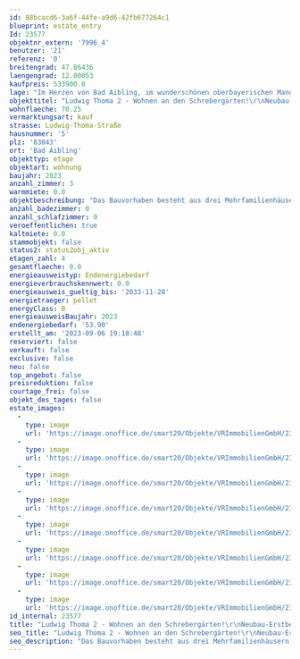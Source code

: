```yaml
---
id: 88bcacd6-3a6f-44fe-a9d6-42fb677264c1
blueprint: estate_entry
Id: 23577
objektnr_extern: '7996_4'
benutzer: '21'
referenz: '0'
breitengrad: 47.86436
laengengrad: 12.00053
kaufpreis: 533900.0
lage: "Im Herzen von Bad Aibling, im wunderschönen oberbayerischen Mangfalltal, in praktischer Nähe zum Bahnhof, entsteht dieses stilvolle Wohnensemble.\r\n\r\nDas Objekt liegt ruhig und sonnig sowie sehr zentrumsnah in Bad Aibling am Rande eines Wohngebiets mit angrenzender Schrebergartenanlage. \r\n\r\nKilometerweite Wanderwege in sämtlichen Höhenlagen laden zu ausgedehnten Wanderungen ein. Das Bayerische Meer, den Chiemsee, erreicht man außerdem in ca. 35 Minuten Fahrzeit. \r\nFür Sportbegeisterte gibt es zahlreiche Möglichkeiten in der Stadt und der näheren Umgebung, z. B. Reiten, Inline skaten, Radfahren, Nordic Walking, Joggen, Tennis, Ski fahren, Langlaufen, Fußball, Golf um nur einige zu nennen.\r\n\r\nBAD AIBLING – BESCHAULICH UND BEWEGT\r\nDie kleine Kurstadt, mit ihren rund 18.000 Einwohnern, liegt im oberbayerischen Alpenvorland umgeben von Bergen und Seen, rund 50 km / ca. 35 Autominuten südöstlich der Landeshauptstadt München und rund \r\n10 km / ca. 10 Autominuten westlich von Rosenheim.\r\n\r\nVerkehrstechnisch ist die Stadt mit einer Anschlussstelle an die A 8 und einem Bahnhof an der Mangfalltalbahn Rosenheim-Holzkirchen-München erschlossen. Salzburg erreichen Sie in knapp 60 Autominuten.\r\nZahlreiche Fachgeschäfte, Cafés, Restaurants, Banken und ein Kino befinden sich im Stadtzentrum. Durch das interessante, breitgefächerte, kulturelle Angebot finden Sie in Bad Aibling für jeden Bedarf und Anspruch vielfältige Möglichkeiten zur Freizeitgestaltung. Ideal für Familien mit Kindern sind die örtlichen Kitas, Kindergärten, \r\ndie Grund- und Mittelschule, die Real- und Wirtschaftsschule sowie das lokale Gymnasium. Zusätzlich sind zwei Förderschulen sowie ein Fußball-Internat in Bad Aibling angesiedelt.\r\n\r\nDie – überregional bekannte – Therme mit Schwimmbad und Eishalle und das Freibad in Harthausen bieten weitere Entfaltungsmöglichkeiten. Fahrrad- und Fußwege verbinden Bad Aibling in alle Himmelsrichtungen mit anderen Orten in der Umgebung und führen auch innerhalb der Stadt mit kurzen Wegen zum Ziel.\r\nDer wunderschön angelegte Kurpark bietet ebenfalls gute Erholungsmöglichkeiten. Hier finden Sie interessante Veranstaltungen rund ums Jahr, die unterschiedlichsten Konzerte, Ausstellungen, Irlachweiherfest, Bürgerfest, Parkfest, etc. \r\n\r\nFerner finden verschiedene Märkte im Laufe des Jahres statt und der Wochenmarkt am Marienplatz kann für Obst, Gemüse und den täglichen Bedarf genutzt werden."
objekttitel: "Ludwig Thoma 2 - Wohnen an den Schrebergärten!\r\nNeubau-Erstbezug - Keine Käuferprovision!"
wohnflaeche: 70.25
vermarktungsart: kauf
strasse: Ludwig-Thoma-Straße
hausnummer: '5'
plz: '83043'
ort: 'Bad Aibling'
objekttyp: etage
objektart: wohnung
baujahr: 2023
anzahl_zimmer: 3
warmmiete: 0.0
objektbeschreibung: "Das Bauvorhaben besteht aus drei Mehrfamilienhäusern und einer Tiefgarage. \r\nHaus 1 mit 8 ETWen. \r\nHaus 2 inkl. eine große Gewerbeeinheit mit ca. 236 m² Fläche sowie 11 ETWen.\r\nHaus 3 mit 10 ETWen. \r\nDie 1- bis 4- Zimmer-Wohnungen mit Wohnflächen von ca. 37 m² bis ca. 180 m² erstrecken sich vom Erdgeschoss bis in das 3. Obergeschoss (Dachgeschoss) und sind in jedem Haus über einen \r\nLift leicht und unbeschwerlich erreichbar. Davon runden zwei großzügige Penthäuser mit weitläufigen Dachterrassen und Dachgarten das interessante Angebot ab. \r\n\r\nDie Qualität eines Bauvorhabens spiegelt sich in den Ausstattungsdetails wider. Um Ihnen möglichst lange Freude an Ihrem neuen Zuhause bieten zu können, verwenden wir ausschließlich qualitativ hochwertige Materialien.\r\n\r\nHighlights\r\n• Extravagante Details und hochwertige Ausstattung \r\n• Echtholzparkett Eiche Landhaus, Fa. Bauwerk \r\n• energetisch hochwertige Bauweise im KfW-55 Standard \r\n• 3-fach Verglasung \r\n• Elektrische Alu-Rollläden \r\n• KWL (Kontrollierte Wohnraumlüftung mit Wärmerückgewinnung) \r\n• Pellets-Heizsystem \r\n• E-Car Ladestation \r\n• Tiefgarage mit innovativen Combi-Lift-Systemen \r\n• Jedes Haus mit Lift zu allen Ebenen \r\n• Massivbauweise (Ziegel Unipor-Coriso) \r\n• Exklusive Penthäuser mit Dachterrasse und Dachgarten \r\n• Grundstück an den Schrebergärten im Grünen \r\n• Stadtlage mit Privatsphäre"
anzahl_badezimmer: 0
anzahl_schlafzimmer: 0
veroeffentlichen: true
kaltmiete: 0.0
stammobjekt: false
status2: status2obj_aktiv
etagen_zahl: 4
gesamtflaeche: 0.0
energieausweistyp: Endenergiebedarf
energieverbrauchskennwert: 0.0
energieausweis_gueltig_bis: '2033-11-28'
energietraeger: pellet
energyClass: B
energieausweisBaujahr: 2023
endenergiebedarf: '53.90'
erstellt_am: '2023-09-06 19:18:48'
reserviert: false
verkauft: false
exclusive: false
neu: false
top_angebot: false
preisreduktion: false
courtage_frei: false
objekt_des_tages: false
estate_images:
  -
    type: image
    url: 'https://image.onoffice.de/smart20/Objekte/VRImmobilienGmbH/23577/3a6ad455-f430-4844-ae98-295d310904d3.jpg'
  -
    type: image
    url: 'https://image.onoffice.de/smart20/Objekte/VRImmobilienGmbH/23577/59c8e832-2601-4a8e-b351-47814e29ccfd.jpg'
  -
    type: image
    url: 'https://image.onoffice.de/smart20/Objekte/VRImmobilienGmbH/23577/ea90dabc-401b-40c3-ab3a-54abb60f7ed5.jpg'
  -
    type: image
    url: 'https://image.onoffice.de/smart20/Objekte/VRImmobilienGmbH/23577/df19c0a2-c40c-44f8-b92a-ed2a306a5e7f.jpg'
  -
    type: image
    url: 'https://image.onoffice.de/smart20/Objekte/VRImmobilienGmbH/23577/c134eb3a-7d19-417b-a413-633e69a76ee4.jpg'
  -
    type: image
    url: 'https://image.onoffice.de/smart20/Objekte/VRImmobilienGmbH/23577/4542934f-93bb-49c2-965f-b5c627df5899.jpg'
  -
    type: image
    url: 'https://image.onoffice.de/smart20/Objekte/VRImmobilienGmbH/23577/c07db80f-a30d-4121-add7-acc6463ae446.jpg'
  -
    type: image
    url: 'https://image.onoffice.de/smart20/Objekte/VRImmobilienGmbH/23577/9b845506-9670-4ff3-ad8b-3e9afe198b88.jpg'
id_internal: 23577
title: "Ludwig Thoma 2 - Wohnen an den Schrebergärten!\r\nNeubau-Erstbezug - Keine Käuferprovision!"
seo_title: "Ludwig Thoma 2 - Wohnen an den Schrebergärten!\r\nNeubau-Erstbezug - Keine Käuferprovision!"
seo_description: "Das Bauvorhaben besteht aus drei Mehrfamilienhäusern und einer Tiefgarage. \r\nHaus 1 mit 8 ETWen. \r\nHaus 2 inkl. eine große Gewerbeeinheit mit ca. 236 m² Flä"
---
```


